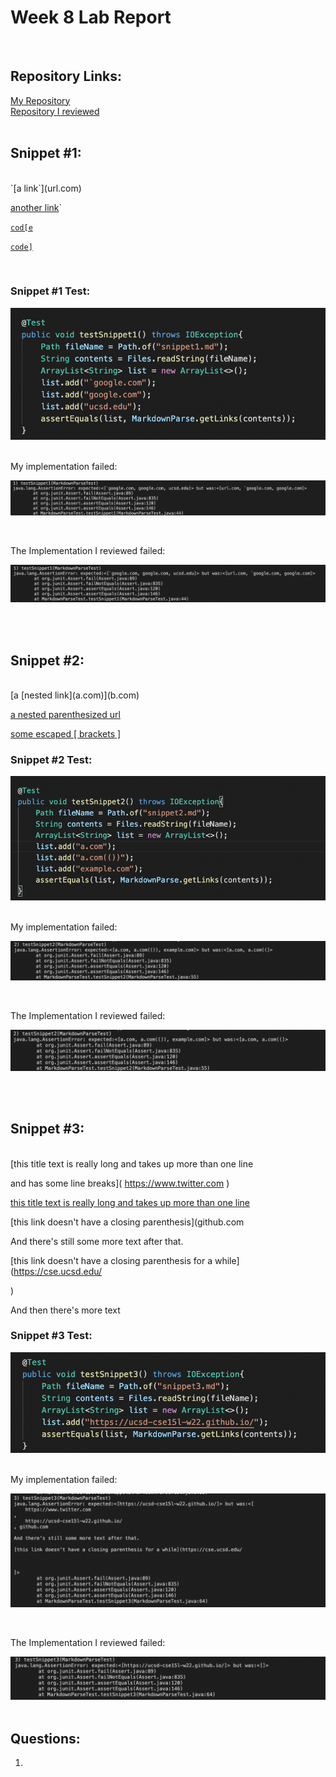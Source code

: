 # Week 8 Lab Report
<br>

## Repository Links:
[My Repository](https://github.com/rkanGH/markdown-parse)
<br>
[Repository I reviewed](https://github.com/leo3friedman/markdown-parse)
<br>
<br>

## Snippet #1:
<br>
`[a link`](url.com)

[another link](`google.com)`

[`cod[e`](google.com)

[`code]`](ucsd.edu)

<br>

### Snippet #1 Test:

![Image](47.png)

<br>
My implementation failed:

![Image](44.png)

<br>

The Implementation I reviewed failed:

![Image](41.png)

<br>
<br>

## Snippet #2:
<br>
[a [nested link](a.com)](b.com)

[a nested parenthesized url](a.com(()))

[some escaped \[ brackets \]](example.com)

### Snippet #2 Test:

![Image](48.png)

<br>
My implementation failed:

![Image](45.png)

<br>

The Implementation I reviewed failed:

![Image](42.png)

<br>
<br>

## Snippet #3:
<br>
[this title text is really long and takes up more than 
one line

and has some line breaks](
    https://www.twitter.com
)

[this title text is really long and takes up more than 
one line](
    https://ucsd-cse15l-w22.github.io/
)


[this link doesn't have a closing parenthesis](github.com

And there's still some more text after that.

[this link doesn't have a closing parenthesis for a while](https://cse.ucsd.edu/



)

And then there's more text

### Snippet #3 Test:

![Image](49.png)

<br>
My implementation failed:

![Image](46.png)

<br>

The Implementation I reviewed failed:

![Image](43.png)
<br>
<br>

## Questions:
1. 